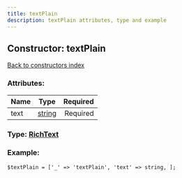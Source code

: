 ```yaml
---
title: textPlain
description: textPlain attributes, type and example
---
```

## Constructor: textPlain  
[Back to constructors index](index.md)



### Attributes:

| Name     |    Type       | Required |
|----------|:-------------:|---------:|
|text|[string](../types/string.md) | Required|



### Type: [RichText](../types/RichText.md)


### Example:

```
$textPlain = ['_' => 'textPlain', 'text' => string, ];
```  

